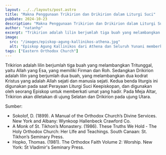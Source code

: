 ```yaml
---
layout: ../../layouts/post.astro
title: "Makna Penggunaan Trikirion dan Drikirion dalam Liturgi Suci"
pubDate: 2024-10-23
description: "Makna Penggunaan Trikirion dan Drikirion dalam Liturgi Suci."
author: "natanhp"
excerpt: "Trikirion adalah lilin berjumlah tiga buah yang melambangkan Tritunggal, yaitu Allah yang Esa, yang memiliki Firman dan Roh. Sedangkan Drikirion adalah lilin yang berjumlah dua buah, yang melambangkan dua kodrat Kristus yang adalah Allah sejati dan manusia sejati."
image:
  src: "/images/episkop-agung-kallinikos-athena.jpg"
  alt: "Episkop Agung Kallinikos dari Athena dan Seluruh Yunani memberkati umat dengan Trikirion dan Drikirion. Sumber: https://gerejaorthodox.id/daftar-klerus-goi-keepiskopan-jakarta-dan-seluruh-indonesia/"
tags: ["Eastern Orthodox Church"]
---
```


Trikirion adalah lilin berjumlah tiga buah yang melambangkan Tritunggal, yaitu Allah yang Esa, yang memiliki Firman dan Roh. Sedangkan Drikirion adalah lilin yang berjumlah dua buah, yang melambangkan dua kodrat Kristus yang adalah Allah sejati dan manusia sejati. Kedua benda liturgis ini digunakan pada saat Perayaan Liturgi Suci Keepiskopan, dan digunakan oleh seorang Episkop untuk memberkati umat yang hadir. Pada Meja Altar, Trikirion akan diletakan di ujung Selatan dan Drikirion pada ujung Utara.

Sumber:
- Sokolof, D. (1899). A Manual of the Orthodox Church’s Divine Services. New York and Albany: Wynkoop Hallenbeck Crawford Co.
- A Monk of St. Tikhon’s Monastery. (1986). These Truths We Hold - The Holy Orthodox Church: Her LIfe and Teachings. South Canaan: St. Tikhon’s Seminary Press.
- Hopko, Thomas. (1981). The Orthodox Faith Volume 2: Worship. New York: St Vladimir's Seminary Press.